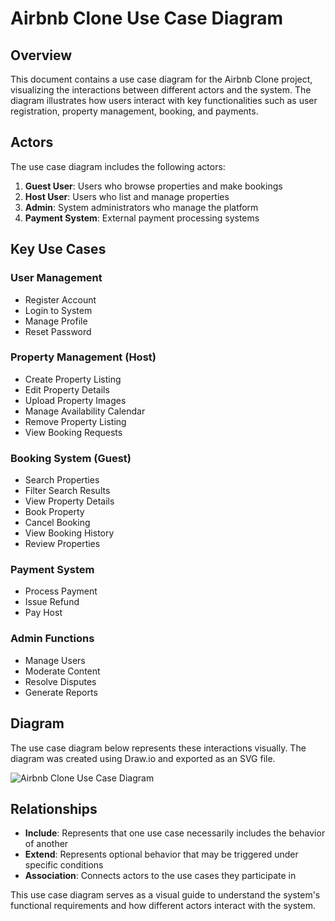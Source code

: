 # Airbnb Clone Use Case Diagram

## Overview
This document contains a use case diagram for the Airbnb Clone project, visualizing the interactions between different actors and the system. The diagram illustrates how users interact with key functionalities such as user registration, property management, booking, and payments.

## Actors
The use case diagram includes the following actors:

1. **Guest User**: Users who browse properties and make bookings
2. **Host User**: Users who list and manage properties
3. **Admin**: System administrators who manage the platform
4. **Payment System**: External payment processing systems

## Key Use Cases

### User Management
- Register Account
- Login to System
- Manage Profile
- Reset Password

### Property Management (Host)
- Create Property Listing
- Edit Property Details
- Upload Property Images
- Manage Availability Calendar
- Remove Property Listing
- View Booking Requests

### Booking System (Guest)
- Search Properties
- Filter Search Results
- View Property Details
- Book Property
- Cancel Booking
- View Booking History
- Review Properties

### Payment System
- Process Payment
- Issue Refund
- Pay Host

### Admin Functions
- Manage Users
- Moderate Content
- Resolve Disputes
- Generate Reports

## Diagram
The use case diagram below represents these interactions visually. The diagram was created using Draw.io and exported as an SVG file.

![Airbnb Clone Use Case Diagram](airbnb-clone-use-case-diagram.svg)

## Relationships
- **Include**: Represents that one use case necessarily includes the behavior of another
- **Extend**: Represents optional behavior that may be triggered under specific conditions
- **Association**: Connects actors to the use cases they participate in

This use case diagram serves as a visual guide to understand the system's functional requirements and how different actors interact with the system.